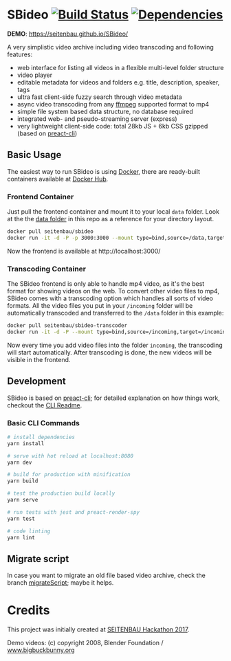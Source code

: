 # SBideo [![Build Status](https://travis-ci.org/Seitenbau/SBideo.svg?branch=master)](https://travis-ci.org/Seitenbau/SBideo) [![Dependencies](https://david-dm.org/Seitenbau/SBideo.svg)](https://david-dm.org/Seitenbau/SBideo)

**DEMO**: https://seitenbau.github.io/SBideo/

A very simplistic video archive including video transcoding and following features:

* web interface for listing all videos in a flexible multi-level folder structure
* video player
* editable metadata for videos and folders e.g. title, description, speaker, tags
* ultra fast client-side fuzzy search through video metadata
* async video transcoding from any [ffmpeg](https://www.ffmpeg.org/) supported format to mp4
* simple file system based data structure, no database required
* integrated web- and pseudo-streaming server (express)
* very lightweight client-side code: total 28kb JS + 6kb CSS gzipped (based on [preact-cli](https://github.com/developit/preact-cli))

## Basic Usage

The easiest way to run SBideo is using [Docker](https://www.docker.com/), there are ready-built containers available at [Docker Hub](https://hub.docker.com/u/seitenbau/).

### Frontend Container

Just pull the frontend container and mount it to your local `data` folder. Look at the the [data folder](https://github.com/Seitenbau/SBideo/tree/master/data) in this repo as a reference for your directory layout.

```sh
docker pull seitenbau/sbideo
docker run -it -d -P -p 3000:3000 --mount type=bind,source=/data,target=/data sbideo:latest
```

Now the frontend is available at http://localhost:3000/

### Transcoding Container

The SBideo frontend is only able to handle mp4 video, as it's the best format for showing videos on the web. To convert other video files to mp4, SBideo comes with a transcoding option which handles all sorts of video formats.
All the video files you put in your `/incoming` folder will be automatically transcoded and transferred to the `/data` folder in this example:

```sh
docker pull seitenbau/sbideo-transcoder
docker run -it -d -P --mount type=bind,source=/incoming,target=/incoming --mount type=bind,source=/data,target=/data sbideo-transcoder:latest
```

Now every time you add video files into the folder `incoming`, the transcoding will start automatically. After transcoding is done, the new videos will be visible in the frontend.

## Development

SBideo is based on [preact-cli](https://github.com/developit/preact-cli); for detailed explanation on how things work, checkout the [CLI Readme](https://github.com/developit/preact-cli/blob/master/README.md).

### Basic CLI Commands

```bash
# install dependencies
yarn install

# serve with hot reload at localhost:8080
yarn dev

# build for production with minification
yarn build

# test the production build locally
yarn serve

# run tests with jest and preact-render-spy
yarn test

# code linting
yarn lint
```

## Migrate script

In case you want to migrate an old file based video archive, check the branch [migrateScript](https://github.com/Seitenbau/SBideo/tree/migrateScript); maybe it helps.

# Credits

This project was initially created at [SEITENBAU Hackathon 2017](https://hackathon.seitenbau.com/).

Demo videos: (c) copyright 2008, Blender Foundation / www.bigbuckbunny.org
